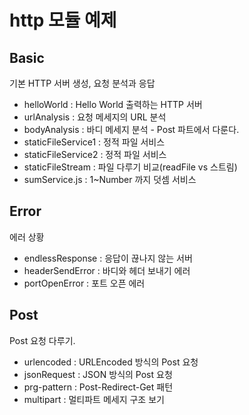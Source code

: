 # http 모듈 예제

## Basic
기본 HTTP 서버 생성, 요청 분석과 응답

- helloWorld : Hello World 출력하는 HTTP 서버
- urlAnalysis : 요청 메세지의 URL 분석
- bodyAnalysis : 바디 메세지 분석 - Post 파트에서 다룬다.
- staticFileService1 : 정적 파일 서비스
- staticFileService2 : 정적 파일 서비스
- staticFileStream : 파일 다루기 비교(readFile vs 스트림)
- sumService.js : 1~Number 까지 덧셈 서비스

## Error
에러 상황

- endlessResponse : 응답이 끊나지 않는 서버
- headerSendError : 바디와 헤더 보내기 에러
- portOpenError : 포트 오픈 에러

## Post
Post 요청 다루기.

- urlencoded : URLEncoded 방식의 Post 요청
- jsonRequest : JSON 방식의 Post 요청
- prg-pattern : Post-Redirect-Get 패턴
- multipart : 멀티파트 메세지 구조 보기